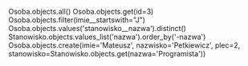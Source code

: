 Osoba.objects.all()
Osoba.objects.get(id=3)
Osoba.objects.filter(imie__startswith="J")
Osoba.objects.values('stanowisko__nazwa').distinct()
Stanowisko.objects.values_list('nazwa').order_by('-nazwa') 
Osoba.objects.create(imie='Mateusz', nazwisko='Petkiewicz', plec=2, stanowisko=Stanowisko.objects.get(nazwa='Programista'))